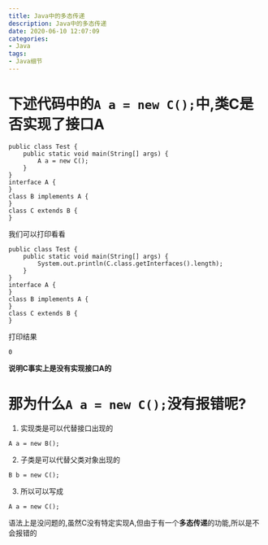 ```yaml
---
title: Java中的多态传递
description: Java中的多态传递
date: 2020-06-10 12:07:09
categories:
- Java
tags:
- Java细节
---
```

#   下述代码中的`A a = new C();`中,类C是否实现了接口A
```
public class Test {
	public static void main(String[] args) {
		A a = new C();
	}
}
interface A {
}
class B implements A {
}
class C extends B {
}
```

我们可以打印看看
```
public class Test {
	public static void main(String[] args) {
        System.out.println(C.class.getInterfaces().length);
	}
}
interface A {
}
class B implements A {
}
class C extends B {
}
```
打印结果
```
0
```
**说明C事实上是没有实现接口A的**

#   那为什么`A a = new C();`没有报错呢?
1.  实现类是可以代替接口出现的
```
A a = new B();
```

2.  子类是可以代替父类对象出现的
```
B b = new C();
```

3.  所以可以写成
```
A a = new C();
```
语法上是没问题的,虽然C没有特定实现A,但由于有一个**多态传递**的功能,所以是不会报错的
